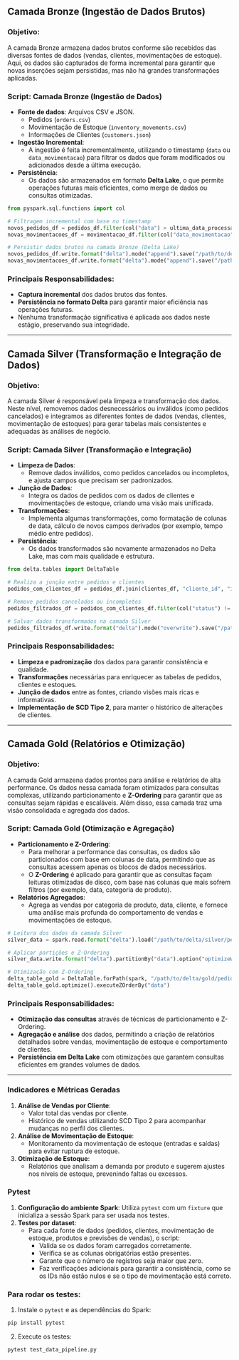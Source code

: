


## **Camada Bronze (Ingestão de Dados Brutos)**

### **Objetivo**:

A camada Bronze armazena dados brutos conforme são recebidos das diversas fontes de dados (vendas, clientes, movimentações de estoque). Aqui, os dados são capturados de forma incremental para garantir que novas inserções sejam persistidas, mas não há grandes transformações aplicadas.

### **Script: Camada Bronze (Ingestão de Dados)**

- **Fonte de dados**: Arquivos CSV e JSON.
    - Pedidos (`orders.csv`)
    - Movimentação de Estoque (`inventory_movements.csv`)
    - Informações de Clientes (`customers.json`)
- **Ingestão Incremental**:
    - A ingestão é feita incrementalmente, utilizando o timestamp (`data` ou `data_movimentacao`) para filtrar os dados que foram modificados ou adicionados desde a última execução.
- **Persistência**:
    - Os dados são armazenados em formato **Delta Lake**, o que permite operações futuras mais eficientes, como merge de dados ou consultas otimizadas.
```python
from pyspark.sql.functions import col

# Filtragem incremental com base no timestamp
novos_pedidos_df = pedidos_df.filter(col("data") > ultima_data_processada)
novas_movimentacoes_df = movimentacao_df.filter(col("data_movimentacao") > ultima_data_processada)

# Persistir dados brutos na camada Bronze (Delta Lake)
novos_pedidos_df.write.format("delta").mode("append").save("/path/to/delta/bronze/pedidos")
novas_movimentacoes_df.write.format("delta").mode("append").save("/path/to/delta/bronze/movimentacao")

```



### **Principais Responsabilidades**:

- **Captura incremental** dos dados brutos das fontes.
- **Persistência no formato Delta** para garantir maior eficiência nas operações futuras.
- Nenhuma transformação significativa é aplicada aos dados neste estágio, preservando sua integridade.

---

## **Camada Silver (Transformação e Integração de Dados)**

### **Objetivo**:

A camada Silver é responsável pela limpeza e transformação dos dados. Neste nível, removemos dados desnecessários ou inválidos (como pedidos cancelados) e integramos as diferentes fontes de dados (vendas, clientes, movimentação de estoques) para gerar tabelas mais consistentes e adequadas às análises de negócio.

### **Script: Camada Silver (Transformação e Integração)**

- **Limpeza de Dados**:
    - Remove dados inválidos, como pedidos cancelados ou incompletos, e ajusta campos que precisam ser padronizados.
- **Junção de Dados**:
    - Integra os dados de pedidos com os dados de clientes e movimentações de estoque, criando uma visão mais unificada.
- **Transformações**:
    - Implementa algumas transformações, como formatação de colunas de data, cálculo de novos campos derivados (por exemplo, tempo médio entre pedidos).
- **Persistência**:
    - Os dados transformados são novamente armazenados no Delta Lake, mas com mais qualidade e estrutura.
```python
from delta.tables import DeltaTable

# Realiza a junção entre pedidos e clientes
pedidos_com_clientes_df = pedidos_df.join(clientes_df, "cliente_id", "inner")

# Remove pedidos cancelados ou incompletos
pedidos_filtrados_df = pedidos_com_clientes_df.filter(col("status") != "CANCELADO")

# Salvar dados transformados na camada Silver
pedidos_filtrados_df.write.format("delta").mode("overwrite").save("/path/to/delta/silver/pedidos")
```


### **Principais Responsabilidades**:

- **Limpeza e padronização** dos dados para garantir consistência e qualidade.
- **Transformações** necessárias para enriquecer as tabelas de pedidos, clientes e estoques.
- **Junção de dados** entre as fontes, criando visões mais ricas e informativas.
- **Implementação de SCD Tipo 2**, para manter o histórico de alterações de clientes.

---

## **Camada Gold (Relatórios e Otimização)**

### **Objetivo**:

A camada Gold armazena dados prontos para análise e relatórios de alta performance. Os dados nessa camada foram otimizados para consultas complexas, utilizando particionamento e **Z-Ordering** para garantir que as consultas sejam rápidas e escaláveis. Além disso, essa camada traz uma visão consolidada e agregada dos dados.

### **Script: Camada Gold (Otimização e Agregação)**

- **Particionamento e Z-Ordering**:
    - Para melhorar a performance das consultas, os dados são particionados com base em colunas de data, permitindo que as consultas acessem apenas os blocos de dados necessários.
    - O **Z-Ordering** é aplicado para garantir que as consultas façam leituras otimizadas de disco, com base nas colunas que mais sofrem filtros (por exemplo, data, categoria de produto).
- **Relatórios Agregados**:
    - Agrega as vendas por categoria de produto, data, cliente, e fornece uma análise mais profunda do comportamento de vendas e movimentações de estoque.
```python
# Leitura dos dados da camada Silver
silver_data = spark.read.format("delta").load("/path/to/delta/silver/pedidos")

# Aplicar partições e Z-Ordering
silver_data.write.format("delta").partitionBy("data").option("optimizeWrite", "true").save("/path/to/delta/gold/pedidos")

# Otimização com Z-Ordering
delta_table_gold = DeltaTable.forPath(spark, "/path/to/delta/gold/pedidos")
delta_table_gold.optimize().executeZOrderBy("data")
```


### **Principais Responsabilidades**:

- **Otimização das consultas** através de técnicas de particionamento e Z-Ordering.
- **Agregação e análise** dos dados, permitindo a criação de relatórios detalhados sobre vendas, movimentação de estoque e comportamento de clientes.
- **Persistência em Delta Lake** com otimizações que garantem consultas eficientes em grandes volumes de dados.

---

### **Indicadores e Métricas Geradas**

1. **Análise de Vendas por Cliente**:
    - Valor total das vendas por cliente.
    - Histórico de vendas utilizando SCD Tipo 2 para acompanhar mudanças no perfil dos clientes.
2. **Análise de Movimentação de Estoque**:
    - Monitoramento da movimentação de estoque (entradas e saídas) para evitar ruptura de estoque.
3. **Otimização de Estoque**:
    - Relatórios que analisam a demanda por produto e sugerem ajustes nos níveis de estoque, prevenindo faltas ou excessos.





### Pytest

1. **Configuração do ambiente Spark**: Utiliza `pytest` com um `fixture` que inicializa a sessão Spark para ser usada nos testes.
2. **Testes por dataset**:
    - Para cada fonte de dados (pedidos, clientes, movimentação de estoque, produtos e previsões de vendas), o script:
        - Valida se os dados foram carregados corretamente.
        - Verifica se as colunas obrigatórias estão presentes.
        - Garante que o número de registros seja maior que zero.
        - Faz verificações adicionais para garantir a consistência, como se os IDs não estão nulos e se o tipo de movimentação está correto.

### Para rodar os testes:

1. Instale o `pytest` e as dependências do Spark:
```bash
pip install pytest
```
    
2. Execute os testes:
```bash
pytest test_data_pipeline.py
```
    
